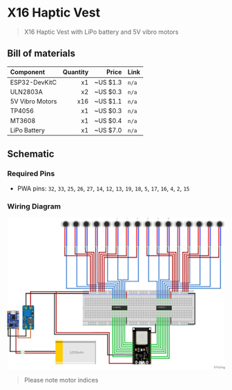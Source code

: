 # X16 Haptic Vest

> X16 Haptic Vest with LiPo battery and 5V vibro motors

## Bill of materials

| Component        | Quantity |    Price | Link  |
| :--------------- | -------: | -------: | :---- |
| ESP32-DevKitC    |       x1 | ~US $1.3 | `n/a` |
| ULN2803A         |       x2 | ~US $0.3 | `n/a` |
| 5V Vibro Motors  |       x16 | ~US $1.1 | `n/a` |
| TP4056           |       x1 | ~US $0.3 | `n/a` |
| MT3608           |       x1 | ~US $0.4 | `n/a` |
| LiPo Battery     |       x1 | ~US $7.0 | `n/a` |

## Schematic

### Required Pins

* PWA pins: `32`, `33`, `25`, `26`, `27`, `14`, `12`, `13`, `19`, `18`, `5`, `17`, `16`, `4`, `2`, `15`

### Wiring Diagram

![Schematic](schematic_bb.png)

> Please note motor indices
